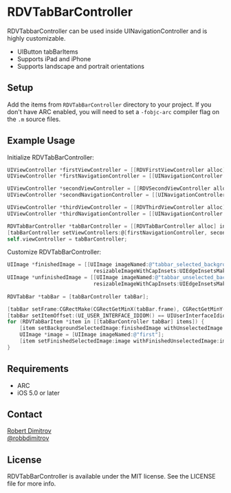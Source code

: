 # RDVTabBarController

RDVTabbarController can be used inside UINavigationController and is highly customizable.

* UIButton tabBarItems
* Supports iPad and iPhone
* Supports landscape and portrait orientations

## Setup

Add the items from `RDVTabBarController` directory to your project. If you don't have ARC enabled, you will need to set a `-fobjc-arc` compiler flag on the `.m` source files.

## Example Usage

Initialize RDVTabBarController:

``` objective-c
UIViewController *firstViewController = [[RDVFirstViewController alloc] initWithNibName:nil bundle:nil];
UIViewController *firstNavigationController = [[UINavigationController alloc] initWithRootViewController:firstViewController];

UIViewController *secondViewController = [[RDVSecondViewController alloc] initWithNibName:nil bundle:nil];
UIViewController *secondNavigationController = [[UINavigationController alloc] initWithRootViewController:secondViewController];

UIViewController *thirdViewController = [[RDVThirdViewController alloc] initWithNibName:nil bundle:nil];
UIViewController *thirdNavigationController = [[UINavigationController alloc] initWithRootViewController:thirdViewController];

RDVTabBarController *tabBarController = [[RDVTabBarController alloc] init];
[tabBarController setViewControllers:@[firstNavigationController, secondNavigationController, thirdNavigationController]];
self.viewController = tabBarController;
```

Customize RDVTabBarController:

``` objective-c
UIImage *finishedImage = [[UIImage imageNamed:@"tabbar_selected_background"]
                            resizableImageWithCapInsets:UIEdgeInsetsMake(0, 1, 0, 0)];
UIImage *unfinishedImage = [[UIImage imageNamed:@"tabbar_unselected_background"]
                            resizableImageWithCapInsets:UIEdgeInsetsMake(0, 1, 0, 0)];
    
RDVTabBar *tabBar = [tabBarController tabBar];

[tabBar setFrame:CGRectMake(CGRectGetMinX(tabBar.frame), CGRectGetMinY(tabBar.frame), CGRectGetWidth(tabBar.frame), 63)];
[tabBar setItemOffset:(UI_USER_INTERFACE_IDIOM() == UIUserInterfaceIdiomPad ? 100 : 0)];
for (RDVTabBarItem *item in [[tabBarController tabBar] items]) {
    [item setBackgroundSelectedImage:finishedImage withUnselectedImage:unfinishedImage];
    UIImage *image = [UIImage imageNamed:@"first"];
    [item setFinishedSelectedImage:image withFinishedUnselectedImage:image];
}
```

## Requirements

* ARC
* iOS 5.0 or later

## Contact

[Robert Dimitrov](http://github.com/robbdimitrov)  
[@robbdimitrov](https://twitter.com/robbdimitrov)

## License

RDVTabBarController is available under the MIT license. See the LICENSE file for more info.
